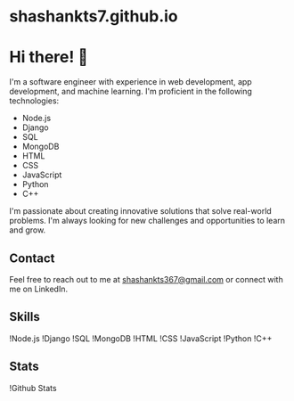 # shashankts7.github.io

# Hi there! 👋

I'm a software engineer with experience in web development, app development, and machine learning. I'm proficient in the following technologies:

- Node.js
- Django
- SQL
- MongoDB
- HTML
- CSS
- JavaScript
- Python
- C++

I'm passionate about creating innovative solutions that solve real-world problems. I'm always looking for new challenges and opportunities to learn and grow.


## Contact

Feel free to reach out to me at shashankts367@gmail.com or connect with me on LinkedIn.

## Skills

!Node.js
!Django
!SQL
!MongoDB
!HTML
!CSS
!JavaScript
!Python
!C++

## Stats

!Github Stats

